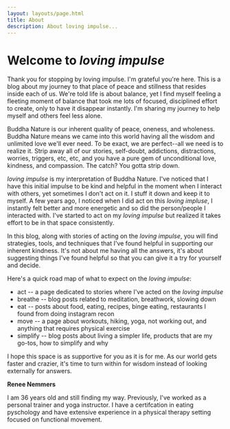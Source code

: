 ```yaml
---
layout: layouts/page.html
title: About
description: About loving impulse...
---
```

# Welcome to _loving impulse_

Thank you for stopping by loving impulse. I'm grateful you're here. This is a blog about my journey to that place of peace and stillness that resides inside each of us. We're told life is about balance, yet I find myself feeling a fleeting moment of balance that took me lots of focused, disciplined effort to create, only to have it disappear instantly. I'm sharing my journey to help myself and others feel less alone. 

Buddha Nature is our inherent quality of peace, oneness, and wholeness. Buddha Nature means we came into this world having all the wisdom and unlimited love we'll ever need. To be exact, we are perfect--all we need is to realize it. Strip away all of our stories, self-doubt, addictions, distractions, worries, triggers, etc, etc, and you have a pure gem of unconditional love, kindness, and compassion. The catch? You gotta strip down. 

_loving impulse_ is my interpretation of Buddha Nature. I've noticed that I have this initial impulse to be kind and helpful in the moment when I interact with others, yet sometimes I don't act on it. I stuff it down and keep it to myself. A few years ago, I noticed when I did act on this _loving impluse_, I instantly felt better and more energetic and so did the person/people I interacted with. I've started to act on my _loving impulse_ but realized it takes effort to be in that space consistently. 

In this blog, along with stories of acting on the _loving impulse_, you will find strategies, tools, and techniques that I've found helpful in supporting our inherent kindness. It's not about me having all the answers, it's about suggesting things I've found helpful so that you can give it a try for yourself and decide. 

Here's a quick road map of what to expect on the _loving impulse_: 

* act -- a page dedicated to stories where I've acted on the _loving impulse_
* breathe -- blog posts related to meditation, breathwork, slowing down
* eat -- posts about food, eating, recipes, binge eating, restaurants I found from doing instagram recon
* move -- a page about workouts, hiking, yoga, not working out, and anything that requires physical exercise 
* simplify -- blog posts about living a simpler life, products that are my       go-tos, how to simplify and why

I hope this space is as supportive for you as it is for me. As our world gets faster and crazier, it's time to turn within for wisdom instead of looking externally for answers.

**Renee Nemmers**      

I am 36 years old and still finding my way. Previously, I've worked as a personal trainer and yoga instructor. I have a certifcation in eating pyschology and have extensive experience in a physical therapy setting focused on functional movement.
